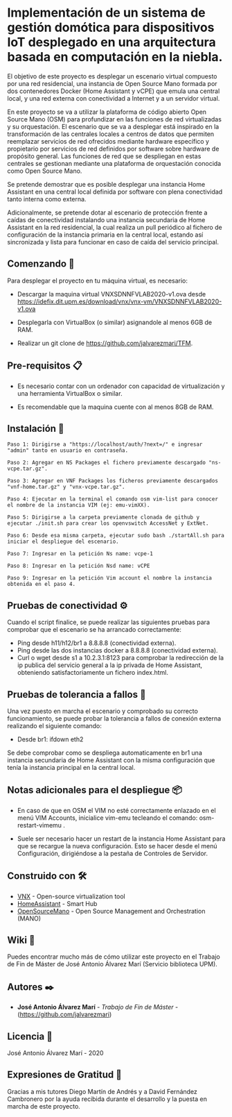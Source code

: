 #  Implementación de un sistema de gestión domótica para dispositivos IoT desplegado en una arquitectura basada en computación en la niebla.

El objetivo de este proyecto es desplegar un escenario virtual compuesto por una red residencial, una instancia de Open Source Mano formada por dos contenedores Docker (Home Assistant y vCPE) que emula una central local, y una red externa con conectividad a Internet y a un servidor virtual. 

En este proyecto se va a utilizar la plataforma de código abierto Open Source Mano (OSM) para profundizar en las funciones de red virtualizadas y su orquestación. El escenario que se va a desplegar está inspirado en la transformación de las centrales locales a centros de datos que permiten reemplazar servicios de red ofrecidos mediante hardware específico y propietario por servicios de red definidos por software sobre hardware de propósito general. Las funciones de red que se despliegan en estas centrales se gestionan mediante una plataforma de orquestación conocida como Open Source Mano. 

Se pretende demostrar que es posible desplegar una instancia Home Assistant en una central local definida por software con plena conectividad tanto interna como externa. 

Adicionalmente, se pretende dotar al escenario de protección frente a caídas de conectividad instalando una instancia secundaria de Home Assistant en la red residencial, la cual realiza un pull periódico al fichero de configuración de la instancia primaria en la central local, estando así sincronizada y lista para funcionar en caso de caída del servicio principal.  



## Comenzando 🚀

Para desplegar el proyecto en tu máquina virtual, es necesario:

- Descargar la maquina virtual VNXSDNNFVLAB2020-v1.ova desde https://idefix.dit.upm.es/download/vnx/vnx-vm/VNXSDNNFVLAB2020-v1.ova

- Desplegarla con VirtualBox (o similar) asignandole al menos 6GB de RAM.

- Realizar un git clone de https://github.com/jalvarezmari/TFM.



## Pre-requisitos 📋

- Es necesario contar con un ordenador con capacidad de virtualización y una herramienta VirtualBox o similar.

- Es recomendable que la maquina cuente con al menos 8GB de RAM.



## Instalación 🔧

	Paso 1: Dirigirse a "https://localhost/auth/?next=/" e ingresar "admin" tanto en usuario en contraseña.

	Paso 2: Agregar en NS Packages el fichero previamente descargado "ns-vcpe.tar.gz".

	Paso 3: Agregar en VNF Packages los ficheros previamente descargados "vnf-home.tar.gz" y "vnx-vcpe.tar.gz".

	Paso 4: Ejecutar en la terminal el comando osm vim-list para conocer el nombre de la instancia VIM (ej: emu-vimXX).

	Paso 5: Dirigirse a la carpeta previamente clonada de github y ejecutar ./init.sh para crear los openvswitch AccessNet y ExtNet.

	Paso 6: Desde esa misma carpeta, ejecutar sudo bash ./startAll.sh para iniciar el despliegue del escenario.

	Paso 7: Ingresar en la petición Ns name: vcpe-1

	Paso 8: Ingresar en la petición Nsd name: vCPE

	Paso 9: Ingresar en la petición Vim account el nombre la instancia obtenida en el paso 4.



## Pruebas de conectividad ⚙️

Cuando el script finalice, se puede realizar las siguientes pruebas para comprobar que el escenario se ha arrancado correctamente:

- Ping desde h11/h12/br1 a 8.8.8.8 (conectividad externa).
- Ping desde las dos instancias docker a 8.8.8.8 (conectividad externa).
- Curl o wget desde s1 a 10.2.3.1:8123 para comprobar la redirección de la ip publica del servicio general a la ip privada de Home Assistant, obteniendo satisfactoriamente un fichero index.html.



## Pruebas de tolerancia a fallos 🔩

Una vez puesto en marcha el escenario y comprobado su correcto funcionamiento, se puede probar la tolerancia a fallos de conexión externa realizando el siguiente comando:

- Desde br1: ifdown eth2

Se debe comprobar como se despliega automaticamente en br1 una instancia secundaria de Home Assistant con la misma configuración que tenía la instancia principal en la central local.



## Notas adicionales para el despliegue 📦

- En caso de que en OSM el VIM no esté correctamente enlazado en el menú VIM Accounts, inicialice vim-emu tecleando el comando: osm-restart-vimemu .

- Suele ser necesario hacer un restart de la instancia Home Assistant para que se recargue la nueva configuración. Esto se hacer desde el menú Configuración, dirigiéndose a la pestaña de Controles de Servidor.



## Construido con 🛠️

* [VNX](https://web.dit.upm.es/vnxwiki/index.php/Main_Page) - Open-source virtualization tool
* [HomeAssistant](https://www.home-assistant.io/) - Smart Hub
* [OpenSourceMano](https://osm.etsi.org/) - Open Source Management and Orchestration (MANO)


## Wiki 📖

Puedes encontrar mucho más de cómo utilizar este proyecto en el Trabajo de Fin de Máster de José Antonio Álvarez Marí (Servicio biblioteca UPM).



## Autores ✒️

* **José Antonio Álvarez Marí** - *Trabajo de Fin de Máster* - (https://github.com/jalvarezmari)



## Licencia 📄

José Antonio Álvarez Marí - 2020



## Expresiones de Gratitud 🎁

Gracias a mis tutores Diego Martín de Andrés y a David Fernández Cambronero por la ayuda recibida durante el desarrollo y la puesta en marcha de este proyecto.
